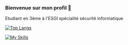 ### Bienvenue sur mon profil 👋

Etudiant en 3ème à l'ESGI spécialité sécurité informatique

[![Top Langs](https://github-readme-stats.vercel.app/api/top-langs/?username=leo78450)](https://github.com/anuraghazra/github-readme-stats)

[![My Skills](https://skillicons.dev/icons?i=linux,py,bash,c,php,git,mysql,go)](https://skillicons.dev)
<!--
**leo78450/leo78450** is a ✨ _special_ ✨ repository because its `README.md` (this file) appears on your GitHub profile.

Here are some ideas to get you started:

- 🔭 I’m currently working on ...
- 🌱 I’m currently learning ...
- 👯 I’m looking to collaborate on ...
- 🤔 I’m looking for help with ...
- 💬 Ask me about ...
- 📫 How to reach me: ...
- 😄 Pronouns: ...
- ⚡ Fun fact: ...
-->
